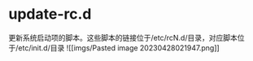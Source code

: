 # update-rc.d
更新系统启动项的脚本。这些脚本的链接位于/etc/rcN.d/目录，对应脚本位于/etc/init.d/目录
![[imgs/Pasted image 20230428021947.png]]

